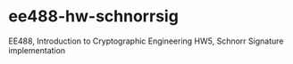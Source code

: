 # ee488-hw-schnorrsig
EE488, Introduction to Cryptographic Engineering HW5, Schnorr Signature implementation
